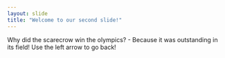 ```yaml
---
layout: slide
title: "Welcome to our second slide!"
---
```

Why did the scarecrow win the olympics? - Because it was outstanding in its field!
Use the left arrow to go back!

